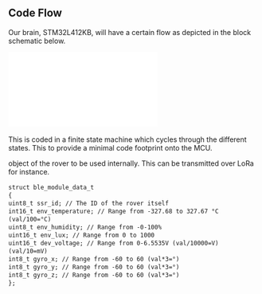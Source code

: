 ## Code Flow
Our brain, STM32L412KB, will have a certain flow as depicted in the block schematic below.

![brain_flow_diagram](../../Images/brain_flow_diagram.pdf)

This is coded in a finite state machine which cycles through the different states. This to provide a minimal code footprint onto the MCU.


object of the rover to be used internally. This can be transmitted over LoRa for instance.
```
struct ble_module_data_t
{
uint8_t ssr_id; // The ID of the rover itself
int16_t env_temperature; // Range from -327.68 to 327.67 °C (val/100=°C)
uint8_t env_humidity; // Range from -0-100%
uint16_t env_lux; // Range from 0 to 1000
uint16_t dev_voltage; // Range from 0-6.5535V (val/10000=V) (val/10=mV)
int8_t gyro_x; // Range from -60 to 60 (val*3=°)
int8_t gyro_y; // Range from -60 to 60 (val*3=°)
int8_t gyro_z; // Range from -60 to 60 (val*3=°)
};
```
